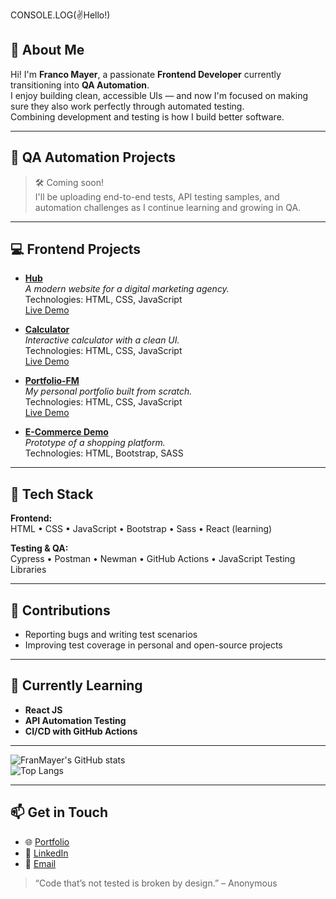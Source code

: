 CONSOLE.LOG(✌️Hello!)
## 👋 About Me

Hi! I'm **Franco Mayer**, a passionate **Frontend Developer** currently transitioning into **QA Automation**.  
I enjoy building clean, accessible UIs — and now I'm focused on making sure they also work perfectly through automated testing.  
Combining development and testing is how I build better software.

---

## 🧪 QA Automation Projects

> 🛠️ Coming soon!  
> I'll be uploading end-to-end tests, API testing samples, and automation challenges as I continue learning and growing in QA.

---

## 💻 Frontend Projects

- **[Hub](https://github.com/FranMayer/hub)**  
  _A modern website for a digital marketing agency._  
  Technologies: HTML, CSS, JavaScript  
  [Live Demo](https://franmayer.github.io/hub/)

- **[Calculator](https://github.com/FranMayer/calculator)**  
  _Interactive calculator with a clean UI._  
  Technologies: HTML, CSS, JavaScript  
  [Live Demo](https://franmayer.github.io/calculator/)

- **[Portfolio-FM](https://github.com/FranMayer/Portfolio-FM)**  
  _My personal portfolio built from scratch._  
  Technologies: HTML, CSS, JavaScript  
  [Live Demo](https://portfolio-fm.vercel.app/)

- **[E-Commerce Demo](https://github.com/FranMayer/ecommerce-project)**  
  _Prototype of a shopping platform._  
  Technologies: HTML, Bootstrap, SASS  

---

## 🧰 Tech Stack

**Frontend:**  
HTML • CSS • JavaScript • Bootstrap • Sass • React (learning)

**Testing & QA:**  
Cypress • Postman • Newman • GitHub Actions • JavaScript Testing Libraries

---

## 🤝 Contributions  
- Reporting bugs and writing test scenarios  
- Improving test coverage in personal and open-source projects  

---

## 🌱 Currently Learning

- **React JS**  
- **API Automation Testing**  
- **CI/CD with GitHub Actions**  

---

![FranMayer's GitHub stats](https://github-readme-stats.vercel.app/api?username=FranMayer&show_icons=true&theme=radical)  
![Top Langs](https://github-readme-stats.vercel.app/api/top-langs/?username=FranMayer&layout=compact&theme=radical)  

---

## 📫 Get in Touch  
- 🌐 [Portfolio](https://portfolio-fm.vercel.app)  
- 💼 [LinkedIn](https://www.linkedin.com/in/franmayer/)  
- 📧 [Email](mailto:francomayer96@outlook.com)

> “Code that’s not tested is broken by design.” – Anonymous
